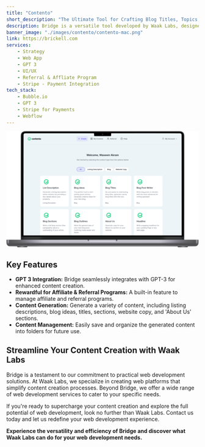 ```yaml
---
title: "Contento"
short_description: "The Ultimate Tool for Crafting Blog Titles, Topics, SEO Boosts, and Property Listings Tailored for Real Estate Agents, All with the Power of GPT-3!"
description: Bridge is a versatile tool developed by Waak Labs, designed to simplify the creation of blog titles, topics, SEO boosts, and property listings tailored for real estate agents. It harnesses the power of GPT-3 to deliver robust capabilities.
banner_image: "./images/contento/contento-mac.png"
link: https://brickell.com
services:
    - Strategy
    - Web App
    - GPT 3
    - UI/UX
    - Referral & Affliate Program
    - Stripe - Payment Integration
tech_stack:
    - Bubble.io
    - GPT 3
    - Stripe for Payments
    - Webflow
---
```


![](./images/contento/contento-mac.png)

## **Key Features**

-   **GPT 3 Integration:** Bridge seamlessly integrates with GPT-3 for enhanced content creation.
-   **Rewardful for Affiliate & Referral Programs:** A built-in feature to manage affiliate and referral programs.
-   **Content Generation:** Generate a variety of content, including listing descriptions, blog ideas, titles, sections, website copy, and 'About Us' sections.
-   **Content Management:** Easily save and organize the generated content into folders for future use.

## **Streamline Your Content Creation with Waak Labs**

Bridge is a testament to our commitment to practical web development solutions. At Waak Labs, we specialize in creating web platforms that simplify content creation processes. Beyond Bridge, we offer a wide range of web development services to cater to your specific needs.

If you're ready to supercharge your content creation and explore the full potential of web development, look no further than Waak Labs. Contact us today and let us redefine your web development experience.

**Experience the versatility and efficiency of Bridge and discover what Waak Labs can do for your web development needs.**
